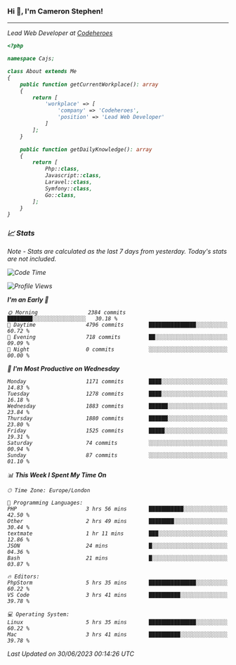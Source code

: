 ### Hi 👋, I'm Cameron Stephen!
<hr>
<p><em>Lead Web Developer at <a href="https://codeheroes.co.uk">Codeheroes</a></p>


```php
<?php

namespace Cajs;

class About extends Me
{
    public function getCurrentWorkplace(): array
    {
        return [
            'workplace' => [
                'company' => 'Codeheroes',
                'position' => 'Lead Web Developer'
            ]
        ];
    }

    public function getDailyKnowledge(): array
    {
        return [
            Php::class,
            Javascript::class,
            Laravel::class,
            Symfony::class,
            Go::class,
        ];
    }
}
```

### 📈 Stats
<p><em>Note - Stats are calculated as the last 7 days from yesterday. Today's stats are not included.</em></p>


<!--START_SECTION:waka-->
![Code Time](http://img.shields.io/badge/Code%20Time-3%2C421%20hrs%2013%20mins-blue)

![Profile Views](http://img.shields.io/badge/Profile%20Views-0-blue)

**I'm an Early 🐤** 

```text
🌞 Morning                2384 commits        ████████░░░░░░░░░░░░░░░░░   30.18 % 
🌆 Daytime                4796 commits        ███████████████░░░░░░░░░░   60.72 % 
🌃 Evening                718 commits         ██░░░░░░░░░░░░░░░░░░░░░░░   09.09 % 
🌙 Night                  0 commits           ░░░░░░░░░░░░░░░░░░░░░░░░░   00.00 % 
```
📅 **I'm Most Productive on Wednesday** 

```text
Monday                   1171 commits        ████░░░░░░░░░░░░░░░░░░░░░   14.83 % 
Tuesday                  1278 commits        ████░░░░░░░░░░░░░░░░░░░░░   16.18 % 
Wednesday                1883 commits        ██████░░░░░░░░░░░░░░░░░░░   23.84 % 
Thursday                 1880 commits        ██████░░░░░░░░░░░░░░░░░░░   23.80 % 
Friday                   1525 commits        █████░░░░░░░░░░░░░░░░░░░░   19.31 % 
Saturday                 74 commits          ░░░░░░░░░░░░░░░░░░░░░░░░░   00.94 % 
Sunday                   87 commits          ░░░░░░░░░░░░░░░░░░░░░░░░░   01.10 % 
```


📊 **This Week I Spent My Time On** 

```text
🕑︎ Time Zone: Europe/London

💬 Programming Languages: 
PHP                      3 hrs 56 mins       ███████████░░░░░░░░░░░░░░   42.50 % 
Other                    2 hrs 49 mins       ████████░░░░░░░░░░░░░░░░░   30.44 % 
textmate                 1 hr 11 mins        ███░░░░░░░░░░░░░░░░░░░░░░   12.86 % 
JSON                     24 mins             █░░░░░░░░░░░░░░░░░░░░░░░░   04.36 % 
Bash                     21 mins             █░░░░░░░░░░░░░░░░░░░░░░░░   03.87 % 

🔥 Editors: 
PhpStorm                 5 hrs 35 mins       ███████████████░░░░░░░░░░   60.22 % 
VS Code                  3 hrs 41 mins       ██████████░░░░░░░░░░░░░░░   39.78 % 

💻 Operating System: 
Linux                    5 hrs 35 mins       ███████████████░░░░░░░░░░   60.22 % 
Mac                      3 hrs 41 mins       ██████████░░░░░░░░░░░░░░░   39.78 % 
```


 Last Updated on 30/06/2023 00:14:26 UTC
<!--END_SECTION:waka-->
